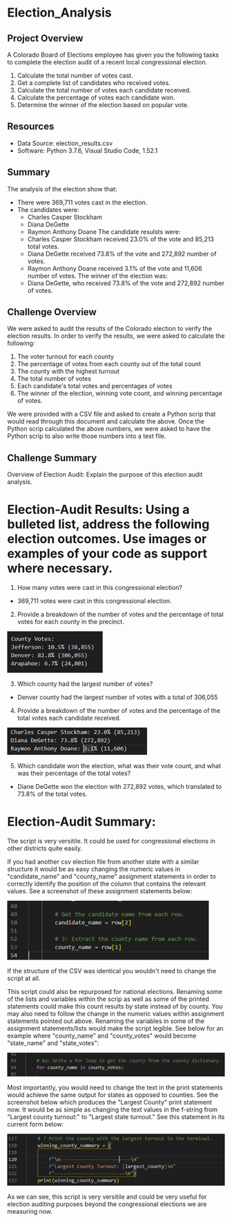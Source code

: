 # Election_Analysis

## Project Overview
A Colorado Board of Elections employee has given you the following tasks to complete the election audit of a recent local congressional election.

1. Calculate the total number of votes cast.
1. Get a complete list of candidates who received votes.
1. Calculate the total number of votes each candidate received.
1. Calculate the percentage of votes each candidate won.
1. Determine the winner of the election based on popular vote.

## Resources
* Data Source: election_results.csv
* Software: Python 3.7.6, Visual Studio Code, 1.52.1

## Summary
The analysis of the election show that: 
* There were 369,711 votes cast in the election.
* The candidates were:
  * Charles Casper Stockham
  * Diana DeGette
  * Raymon Anthony Doane
The candidate resulsts were:
  * Charles Casper Stockham received 23.0% of the vote and 85,213 total votes.
  * Diana DeGette received 73.8% of the vote and 272,892 number of votes.  
  * Raymon Anthony Doane received 3.1% of the vote and 11,606 number of votes.
The winner of the election was:
  * Diana DeGette, who received 73.8% of the vote and 272,892 number of votes.
  
## Challenge Overview

We were asked to audit the results of the Colorado election to verify the election results. In order to verify the results, we were asked to calculate the following:

  1. The voter turnout for each county
  1. The percentage of votes from each county out of the total count
  1. The county with the highest turnout
  1. The total number of votes
  1. Each candidate's total votes and percentages of votes
  1. The winner of the election, winning vote count, and winning percentage of votes.

We were provided with a CSV file and asked to create a Python scrip that would read through this document and calculate the above. Once the Python scrip calculated the above numbers, we were asked to have the Python scrip to also write those numbers into a text file.

## Challenge Summary

Overview of Election Audit: Explain the purpose of this election audit analysis.

# Election-Audit Results: Using a bulleted list, address the following election outcomes. Use images or examples of your code as support where necessary.

  1. How many votes were cast in this congressional election? 
  * 369,711 votes were cast in this congressional election.

  2. Provide a breakdown of the number of votes and the percentage of total votes for each county in the precinct.

![alt text](https://github.com/Anthony-Hendrickson/Election_Analysis/blob/main/Resources/Votes_and_percentages_by_county.PNG)

  3. Which county had the largest number of votes?
  * Denver county had the largest number of votes with a total of 306,055


  4. Provide a breakdown of the number of votes and the percentage of the total votes each candidate received.

![alt text](https://github.com/Anthony-Hendrickson/Election_Analysis/blob/main/Resources/Votes_and_percentages_by_candidate.PNG)

  5. Which candidate won the election, what was their vote count, and what was their percentage of the total votes?
  * Diane DeGette won the election with 272,892 votes, which translated to 73.8% of the total votes.
    
# Election-Audit Summary:

The script is very versitile. It could be used for congressional elections in other districts quite easily.

If you had another csv election file from another state with a similar structure it would be as easy changing the numeric values in "candidate_name" and "county_name" assignment statements in order to correctly identify the position of the column that contains the relevant values. See a screenshot of these assignment statements below:

![alt text](https://github.com/Anthony-Hendrickson/Election_Analysis/blob/main/Resources/Targeting_county_and_candidate_values_in_csv.PNG)

If the structure of the CSV was identical you wouldn't need to change the script at all. 

This script could also be repurposed for national elections. Renaming some of the lists and variables within the scrip as well as some of the printed statements could make this count results by state instead of by county. You may also need to follow the change in the numeric values within assignment statements pointed out above. Renaming the variables in some of the assignment statements/lists would make the script legible. See below for an example where "county_name" and "county_votes" would become "state_name" and "state_votes":

![alt text](https://github.com/Anthony-Hendrickson/Election_Analysis/blob/main/Resources/county_to_state_repurpose.PNG)

Most importantly, you would need to change the text in the print statements would achieve the same output for states as opposed to counties. See the screenshot below which produces the "Largest County" print statement now. It would be as simple as changing the text values in the f-string from "Largest county turnout:" to "Largest state turnout." See this statement in its current form below:

![alt text](https://github.com/Anthony-Hendrickson/Election_Analysis/blob/main/Resources/county_to_state_repurpose_outputs.PNG)

As we can see, this script is very versitile and could be very useful for election auditing purposes beyond the congressional elections we are measuring now.
